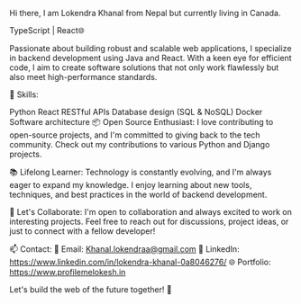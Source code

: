 Hi there, I am Lokendra Khanal from Nepal but currently living in Canada.

  TypeScript | React🌐

Passionate about building robust and scalable web applications, I specialize in backend development using Java and React. With a keen eye for efficient code, I aim to create software solutions that not only work flawlessly but also meet high-performance standards.

🔧 Skills:

Python
React
RESTful APIs
Database design (SQL & NoSQL)
Docker
Software architecture
📦 Open Source Enthusiast: I love contributing to open-source projects, and I'm committed to giving back to the tech community. Check out my contributions to various Python and Django projects.

📚 Lifelong Learner: Technology is constantly evolving, and I'm always eager to expand my knowledge. I enjoy learning about new tools, techniques, and best practices in the world of backend development.

🌟 Let's Collaborate: I'm open to collaboration and always excited to work on interesting projects. Feel free to reach out for discussions, project ideas, or just to connect with a fellow developer!

📫 Contact: 📧 Email: Khanal.lokendraa@gmail.com 💼 LinkedIn: https://www.linkedin.com/in/lokendra-khanal-0a8046276/ 🌐 Portfolio: https://www.profilemelokesh.in

Let's build the web of the future together! 🚀
